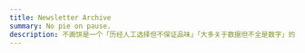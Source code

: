```yaml
---
title: Newsletter Archive
summary: No pie on pause.
description: 不画饼是一个「历经人工选择但不保证品味」「大多关于数据但不全是数字」的订阅邮件。暂停更新中。
---
```

